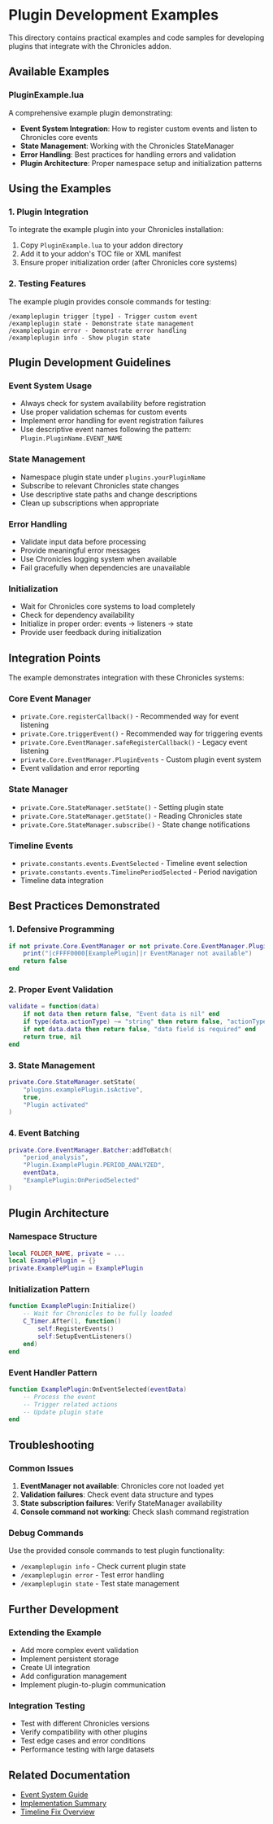 # Plugin Development Examples

This directory contains practical examples and code samples for developing plugins that integrate with the Chronicles addon.

## Available Examples

### PluginExample.lua

A comprehensive example plugin demonstrating:

-   **Event System Integration**: How to register custom events and listen to Chronicles core events
-   **State Management**: Working with the Chronicles StateManager
-   **Error Handling**: Best practices for handling errors and validation
-   **Plugin Architecture**: Proper namespace setup and initialization patterns

## Using the Examples

### 1. Plugin Integration

To integrate the example plugin into your Chronicles installation:

1. Copy `PluginExample.lua` to your addon directory
2. Add it to your addon's TOC file or XML manifest
3. Ensure proper initialization order (after Chronicles core systems)

### 2. Testing Features

The example plugin provides console commands for testing:

```
/exampleplugin trigger [type] - Trigger custom event
/exampleplugin state - Demonstrate state management
/exampleplugin error - Demonstrate error handling
/exampleplugin info - Show plugin state
```

## Plugin Development Guidelines

### Event System Usage

-   Always check for system availability before registration
-   Use proper validation schemas for custom events
-   Implement error handling for event registration failures
-   Use descriptive event names following the pattern: `Plugin.PluginName.EVENT_NAME`

### State Management

-   Namespace plugin state under `plugins.yourPluginName`
-   Subscribe to relevant Chronicles state changes
-   Use descriptive state paths and change descriptions
-   Clean up subscriptions when appropriate

### Error Handling

-   Validate input data before processing
-   Provide meaningful error messages
-   Use Chronicles logging system when available
-   Fail gracefully when dependencies are unavailable

### Initialization

-   Wait for Chronicles core systems to load completely
-   Check for dependency availability
-   Initialize in proper order: events → listeners → state
-   Provide user feedback during initialization

## Integration Points

The example demonstrates integration with these Chronicles systems:

### Core Event Manager

-   `private.Core.registerCallback()` - Recommended way for event listening
-   `private.Core.triggerEvent()` - Recommended way for triggering events
-   `private.Core.EventManager.safeRegisterCallback()` - Legacy event listening
-   `private.Core.EventManager.PluginEvents` - Custom plugin event system
-   Event validation and error reporting

### State Manager

-   `private.Core.StateManager.setState()` - Setting plugin state
-   `private.Core.StateManager.getState()` - Reading Chronicles state
-   `private.Core.StateManager.subscribe()` - State change notifications

### Timeline Events

-   `private.constants.events.EventSelected` - Timeline event selection
-   `private.constants.events.TimelinePeriodSelected` - Period navigation
-   Timeline data integration

## Best Practices Demonstrated

### 1. Defensive Programming

```lua
if not private.Core.EventManager or not private.Core.EventManager.PluginEvents then
    print("|cFFFF0000[ExamplePlugin]|r EventManager not available")
    return false
end
```

### 2. Proper Event Validation

```lua
validate = function(data)
    if not data then return false, "Event data is nil" end
    if type(data.actionType) ~= "string" then return false, "actionType must be a string" end
    if not data.data then return false, "data field is required" end
    return true, nil
end
```

### 3. State Management

```lua
private.Core.StateManager.setState(
    "plugins.examplePlugin.isActive",
    true,
    "Plugin activated"
)
```

### 4. Event Batching

```lua
private.Core.EventManager.Batcher:addToBatch(
    "period_analysis",
    "Plugin.ExamplePlugin.PERIOD_ANALYZED",
    eventData,
    "ExamplePlugin:OnPeriodSelected"
)
```

## Plugin Architecture

### Namespace Structure

```lua
local FOLDER_NAME, private = ...
local ExamplePlugin = {}
private.ExamplePlugin = ExamplePlugin
```

### Initialization Pattern

```lua
function ExamplePlugin:Initialize()
    -- Wait for Chronicles to be fully loaded
    C_Timer.After(1, function()
        self:RegisterEvents()
        self:SetupEventListeners()
    end)
end
```

### Event Handler Pattern

```lua
function ExamplePlugin:OnEventSelected(eventData)
    -- Process the event
    -- Trigger related actions
    -- Update plugin state
end
```

## Troubleshooting

### Common Issues

1. **EventManager not available**: Chronicles core not loaded yet
2. **Validation failures**: Check event data structure and types
3. **State subscription failures**: Verify StateManager availability
4. **Console command not working**: Check slash command registration

### Debug Commands

Use the provided console commands to test plugin functionality:

-   `/exampleplugin info` - Check current plugin state
-   `/exampleplugin error` - Test error handling
-   `/exampleplugin state` - Test state management

## Further Development

### Extending the Example

-   Add more complex event validation
-   Implement persistent storage
-   Create UI integration
-   Add configuration management
-   Implement plugin-to-plugin communication

### Integration Testing

-   Test with different Chronicles versions
-   Verify compatibility with other plugins
-   Test edge cases and error conditions
-   Performance testing with large datasets

## Related Documentation

-   [Event System Guide](../Development/EVENT_SYSTEM_GUIDE.md)
-   [Implementation Summary](../Development/IMPLEMENTATION_SUMMARY.md)
-   [Timeline Fix Overview](../TIMELINE_FIX_OVERVIEW.md)
